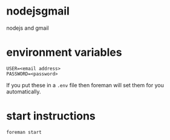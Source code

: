 nodejsgmail
===========

nodejs and gmail

# environment variables

```
USER=<email address>
PASSWORD=<password>
```

If you put these in a `.env` file then foreman will set them for you
automatically.

# start instructions

```
foreman start
```
